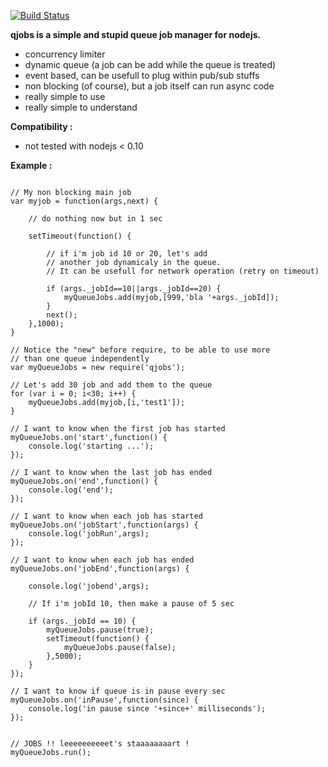 [![Build Status](https://secure.travis-ci.org/franck34/qjobs.png)](http://travis-ci.org/franck34/qjobs)

**qjobs is a simple and stupid queue job manager for nodejs.**

* concurrency limiter
* dynamic queue (a job can be add while the queue is treated)
* event based, can be usefull to plug within pub/sub stuffs 
* non blocking (of course), but a job itself can run async code
* really simple to use
* really simple to understand


**Compatibility :**
* not tested with nodejs < 0.10


**Example :**

```

// My non blocking main job
var myjob = function(args,next) {

    // do nothing now but in 1 sec

    setTimeout(function() {

        // if i'm job id 10 or 20, let's add 
        // another job dynamicaly in the queue.
        // It can be usefull for network operation (retry on timeout) 

        if (args._jobId==10||args._jobId==20) {
            myQueueJobs.add(myjob,[999,'bla '+args._jobId]);
        }
        next();
    },1000);
}

// Notice the "new" before require, to be able to use more 
// than one queue independently
var myQueueJobs = new require('qjobs');

// Let's add 30 job and add them to the queue
for (var i = 0; i<30; i++) {
    myQueueJobs.add(myjob,[i,'test1']);
}

// I want to know when the first job has started
myQueueJobs.on('start',function() {
    console.log('starting ...');
});

// I want to know when the last job has ended
myQueueJobs.on('end',function() {
    console.log('end');
});

// I want to know when each job has started
myQueueJobs.on('jobStart',function(args) {
    console.log('jobRun',args);
});

// I want to know when each job has ended
myQueueJobs.on('jobEnd',function(args) {

    console.log('jobend',args);
    
    // If i'm jobId 10, then make a pause of 5 sec

    if (args._jobId == 10) {
        myQueueJobs.pause(true);
        setTimeout(function() {
            myQueueJobs.pause(false);
        },5000);
    }
});

// I want to know if queue is in pause every sec
myQueueJobs.on('inPause',function(since) {
    console.log('in pause since '+since+' milliseconds');
});


// JOBS !! leeeeeeeeeet's staaaaaaaart !
myQueueJobs.run();


